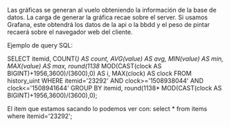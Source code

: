 Las gráficas se generan al vuelo obteniendo la información de la base de datos.
La carga de generar la gráfica recae sobre el server.
Si usamos Grafana, este obtendrá los datos de la api o la bbdd y el peso de pintar recaerá sobre el navegador web del cliente.



Ejemplo de query SQL:

SELECT
  itemid,
  COUNT(*) AS count,
  AVG(value) AS avg,
  MIN(value) AS min,
  MAX(value) AS max,
  round(1138* MOD(CAST(clock AS BIGINT)+1956,3600)/(3600),0) AS i,
  MAX(clock) AS clock
FROM
  history_uint
WHERE
  itemid='23292' AND
  clock>='1508938044' AND
  clock<='1508941644'
GROUP BY
  itemid,
  round(1138* MOD(CAST(clock AS BIGINT)+1956,3600)/(3600),0);


El item que estamos sacando lo podemos ver con:
select * from items where itemid='23292';

